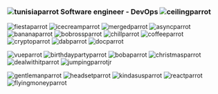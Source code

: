 ### ![tunisiaparrot](https://user-images.githubusercontent.com/69204725/183558814-bae3debe-5956-4c9f-b50d-c1f2f7fe16e0.gif) Software engineer - DevOps ![ceilingparrot](https://user-images.githubusercontent.com/69204725/185243048-34346310-d6c9-4767-b9cf-855277269d58.gif)


![fiestaparrot](https://user-images.githubusercontent.com/69204725/183559901-82b644ff-9f6c-431e-8300-658161c792ac.gif)
![icecreamparrot](https://user-images.githubusercontent.com/69204725/183559903-c379c74c-8d43-4fe1-86ef-04db7fb2f97d.gif)
![mergedparrot](https://user-images.githubusercontent.com/69204725/183559905-23b9f226-f625-464f-8f4d-4130d9142caa.gif)
![asyncparrot](https://user-images.githubusercontent.com/69204725/183559907-31894f09-c881-46c3-b283-49c66a8a9be5.gif)
![bananaparrot](https://user-images.githubusercontent.com/69204725/183559909-1503b667-6fea-4086-a39a-2b5c86c0c390.gif)
![bobrossparrot](https://user-images.githubusercontent.com/69204725/183559911-055cd977-314b-4c8b-874a-3d68f6c6c284.gif)
![chillparrot](https://user-images.githubusercontent.com/69204725/183559914-fb693cb5-ffdd-4034-9d7f-d55d87e89b11.gif)
![coffeeparrot](https://user-images.githubusercontent.com/69204725/183559915-0230e328-804f-4007-b7c1-7e4c6f865aef.gif)
![cryptoparrot](https://user-images.githubusercontent.com/69204725/183559918-2625b068-dafd-44db-9a29-6208ebaab60f.gif)
![dabparrot](https://user-images.githubusercontent.com/69204725/183559920-d45d010e-f695-4aa4-9eef-8d42f69346f9.gif)
![docparrot](https://user-images.githubusercontent.com/69204725/185243296-08b5c059-cce8-45da-8ad5-bc2d1921213f.gif)

![vueparrot](https://user-images.githubusercontent.com/69204725/183559586-1778a4fd-9b52-4bc6-a26f-03971b8e1ec5.gif)
![birthdaypartyparrot](https://user-images.githubusercontent.com/69204725/183559589-9a2f20e2-6f4b-4efa-8481-36dbc122cc29.gif)
![bobaparrot](https://user-images.githubusercontent.com/69204725/183559592-4127697f-1ec2-41a8-818b-4c7160670ae7.gif)
![christmasparrot](https://user-images.githubusercontent.com/69204725/183559593-5cf03842-edcf-46c9-b944-41414ce05994.gif)
![dealwithitparrot](https://user-images.githubusercontent.com/69204725/183559596-44070668-f199-4295-ba3a-81ab93f40cca.gif)
![jumpingparrotjr](https://user-images.githubusercontent.com/69204725/185243568-8b7e4899-2754-48e6-b080-f187da431daa.gif)

![gentlemanparrot](https://user-images.githubusercontent.com/69204725/183559597-d15feb3d-c164-4804-8c5e-19dc47920054.gif)
![headsetparrot](https://user-images.githubusercontent.com/69204725/183559599-e10543cc-8fbd-4a70-997c-4d6303bec68a.gif)
![kindasusparrot](https://user-images.githubusercontent.com/69204725/183559603-2d7e5f1b-e264-4ad7-8ef0-d2b8d39b0962.gif)
![reactparrot](https://user-images.githubusercontent.com/69204725/183559604-a6de7de8-7c97-4898-a0bc-27f8abd62f30.gif)
![flyingmoneyparrot](https://user-images.githubusercontent.com/69204725/185243385-2ee1304d-5e20-4f8c-a56c-40505bee6502.gif)

<!--
**ahmedmlaouhia/ahmedmlaouhia** is a ✨ _special_ ✨ repository because its `README.md` (this file) appears on your GitHub profile.

Here are some ideas to get you started:

- 🔭 I’m currently working on ...
- 🌱 I’m currently learning ...
- 👯 I’m looking to collaborate on ...
- 🤔 I’m looking for help with ...
- 💬 Ask me about ...
- 📫 How to reach me: ...
- 😄 Pronouns: ...
- ⚡ Fun fact: ...
-->
